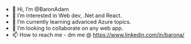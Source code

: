 - 👋 Hi, I’m @BaronAdam
- 👀 I’m interested in Web dev, .Net and React.
- 🌱 I’m currently learning advanced Azure topics.
- 💞️ I’m looking to collaborate on any web app.
- 📫 How to reach me - dm me @ https://www.linkedin.com/in/barona/

<!---
BaronAdam/BaronAdam is a ✨ special ✨ repository because its `README.md` (this file) appears on your GitHub profile.
You can click the Preview link to take a look at your changes.
--->
